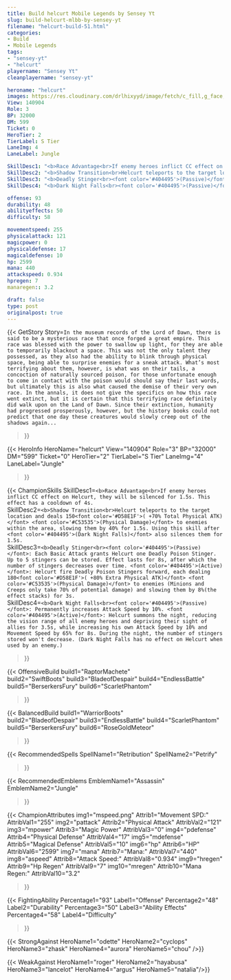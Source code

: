 ```yaml
---
title: Build helcurt Mobile Legends by Sensey Yt
slug: build-helcurt-mlbb-by-sensey-yt
filename: "helcurt-build-51.html"
categories: 
- Build 
- Mobile Legends
tags: 
- "sensey-yt"
- "helcurt"
playername: "Sensey Yt"
cleanplayername: "sensey-yt"

heroname: "helcurt"
images: https://res.cloudinary.com/drlhixyyd/image/fetch/c_fill,g_face,f_auto/https://cdn2-build.mobagenie.my.id/p/images/banner/full/helcurt.jpg
View: 140904 
Role: 3 
BP: 32000
DM: 599 
Ticket: 0 
HeroTier: 2 
TierLabel: S Tier 
LaneImg: 4
LaneLabel: Jungle 

SkillDesc1: "<b>Race Advantage<br>If enemy heroes inflict CC effect on Helcurt, they will be silenced for 1.5s. This effect has a cooldown of 4s."   
SkillDesc2: "<b>Shadow Transition<br>Helcurt teleports to the target location and deals 150<font color='#D58E1F'>( +70% Total Physical ATK)</font> <font color='#C53535'>(Physical Damage)</font> to enemies within the area, slowing them by 40% for 1.5s. Using this skill after <font color='#404495'>(Dark Night Falls)</font> also silences them for 1.5s."   
SkillDesc3: "<b>Deadly Stinger<br><font color='#404495'>(Passive)</font>: Each Basic Attack grants Helcurt one Deadly Poison Stinger. Up to 5 stingers can be stored. Effect lasts for 8s, after which the number of stingers decreases over time. <font color='#404495'>(Active)</font>: Helcurt fire Deadly Poison Stingers forward, each dealing 180<font color='#D58E1F'>( +80% Extra Physical ATK)</font> <font color='#C53535'>(Physical Damage)</font> to enemies (Minions and Creeps only take 70% of potential damage) and slowing them by 8%(the effect stacks) for 3s."   
SkillDesc4: "<b>Dark Night Falls<br><font color='#404495'>(Passive)</font>: Permanently increases Attack Speed by 10%. <font color='#404495'>(Active)</font>: Helcurt summons the night, reducing the vision range of all enemy heroes and depriving their sight of allies for 3.5s, while increasing his own Attack Speed by 10% and Movement Speed by 65% for 8s. During the night, the number of stingers stored won't decrease. (Dark Night Falls has no effect on Helcurt when used by an enemy.)"  

offense: 93 
durability: 48 
abilityeffects: 50 
difficulty: 58 

movementspeed: 255
physicalattack: 121
magicpower: 0
physicaldefense: 17
magicaldefense: 10
hp: 2599
mana: 440
attackspeed: 0.934
hpregen: 7
manaregen:: 3.2

draft: false
type: post
originalpost: true
---
```



{{< GetStory 
Story=` In the museum records of the Lord of Dawn, there is said to be a mysterious race that once forged a great empire. This race was blessed with the power to swallow up light, for they are able to temporarily blackout a space. This was not the only talent they possessed, as they also had the ability to blink through physical space, being able to surprise enemies for a sneak attack. What’s most terrifying about them, however, is what was on their tails, a concoction of naturally sourced poison, for those unfortunate enough to come in contact with the poison would should say their last words, but ultimately this is also what caused the demise of their very own race. In the annals, it does not give the specifics on how this race went extinct, but it is certain that this terrifying race definitely did walk upon on the Land of Dawn. Since their extinction, humanity had progressed prosperously, however, but the history books could not predict that one day these creatures would slowly creep out of the shadows again... ` 
>}}

{{< HeroInfo 
HeroName="helcurt" 
View="140904" 
Role="3" 
BP="32000" 
DM="599" 
Ticket="0" 
HeroTier="2" 
TierLabel="S Tier" 
LaneImg="4" 
LaneLabel="Jungle" 
>}}
 
{{< ChampionSkills 
SkillDesc1=`<b>Race Advantage<br>If enemy heroes inflict CC effect on Helcurt, they will be silenced for 1.5s. This effect has a cooldown of 4s.`   
SkillDesc2=`<b>Shadow Transition<br>Helcurt teleports to the target location and deals 150<font color='#D58E1F'>( +70% Total Physical ATK)</font> <font color='#C53535'>(Physical Damage)</font> to enemies within the area, slowing them by 40% for 1.5s. Using this skill after <font color='#404495'>(Dark Night Falls)</font> also silences them for 1.5s.`   
SkillDesc3=`<b>Deadly Stinger<br><font color='#404495'>(Passive)</font>: Each Basic Attack grants Helcurt one Deadly Poison Stinger. Up to 5 stingers can be stored. Effect lasts for 8s, after which the number of stingers decreases over time. <font color='#404495'>(Active)</font>: Helcurt fire Deadly Poison Stingers forward, each dealing 180<font color='#D58E1F'>( +80% Extra Physical ATK)</font> <font color='#C53535'>(Physical Damage)</font> to enemies (Minions and Creeps only take 70% of potential damage) and slowing them by 8%(the effect stacks) for 3s.`   
SkillDesc4=`<b>Dark Night Falls<br><font color='#404495'>(Passive)</font>: Permanently increases Attack Speed by 10%. <font color='#404495'>(Active)</font>: Helcurt summons the night, reducing the vision range of all enemy heroes and depriving their sight of allies for 3.5s, while increasing his own Attack Speed by 10% and Movement Speed by 65% for 8s. During the night, the number of stingers stored won't decrease. (Dark Night Falls has no effect on Helcurt when used by an enemy.)`   
>}}

{{< OffensiveBuild 
build1="RaptorMachete"  
build2="SwiftBoots" 
build3="BladeofDespair" 
build4="EndlessBattle" 
build5="BerserkersFury" 
build6="ScarletPhantom" 
>}} 

{{< BalancedBuild 
build1="WarriorBoots"  
build2="BladeofDespair" 
build3="EndlessBattle" 
build4="ScarletPhantom" 
build5="BerserkersFury" 
build6="RoseGoldMeteor" 
>}}


{{< RecommendedSpells 
SpellName1="Retribution" 
SpellName2="Petrify" 
>}}  

{{< RecommendedEmblems 
EmblemName1="Assassin" 
EmblemName2="Jungle" 
>}}   


{{< ChampionAttributes
img1="mspeed.png" Attrib1="Movement SPD:" AttribVal1="255"
img2="pattack" Attrib2="Physical Attack" AttribVal2="121"
img3="mpower" Attrib3="Magic Power" AttribVal3="0"
img4="pdefense" Attrib4="Physical Defense" AttribVal4="17"
img5="mdefense" Attrib5="Magical Defense" AttribVal5="10"
img6="hp" Attrib6="HP" AttribVal6="2599"
img7="mana" Attrib7="Mana:" AttribVal7="440"
img8="aspeed" Attrib8="Attack Speed:" AttribVal8="0.934"
img9="hregen" Attrib9="Hp Regen" AttribVal9="7"
img10="mregen" Attrib10="Mana Regen:" AttribVal10="3.2"
>}}


{{< FightingAbility
Percentage1="93" Label1="Offense"
Percentage2="48" Label2="Durability"
Percentage3="50" Label3="Ability Effects"
Percentage4="58" Label4="Difficulty"
 >}}

{{< StrongAgainst 
HeroName1="odette"
HeroName2="cyclops"
HeroName3="zhask"
HeroName4="aurora"
HeroName5="chou"
/>}}

{{< WeakAgainst
HeroName1="roger"
HeroName2="hayabusa"
HeroName3="lancelot"
HeroName4="argus"
HeroName5="natalia"/>}}
